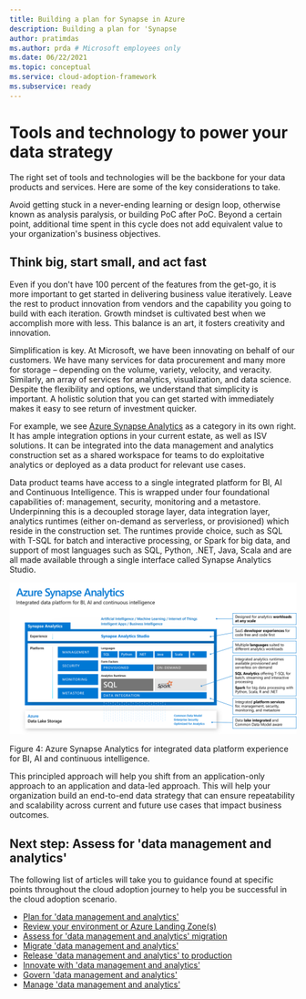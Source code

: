 ```yaml
---
title: Building a plan for Synapse in Azure
description: Building a plan for 'Synapse
author: pratimdas
ms.author: prda # Microsoft employees only
ms.date: 06/22/2021
ms.topic: conceptual
ms.service: cloud-adoption-framework
ms.subservice: ready
---
```


# Tools and technology to power your data strategy

The right set of tools and technologies will be the backbone for your data products and services. Here are some of the key considerations to take.

Avoid getting stuck in a never-ending learning or design loop, otherwise known as analysis paralysis, or building PoC after PoC. Beyond a certain point, additional time spent in this cycle does not add equivalent value to your organization's business objectives.

## Think big, start small, and act fast

Even if you don't have 100 percent of the features from the get-go, it is more important to get started in delivering business value iteratively. Leave the rest to product innovation from vendors and the capability you going to build with each iteration. Growth mindset is cultivated best when we accomplish more with less. This balance is an art, it fosters creativity and innovation.

Simplification is key. At Microsoft, we have been innovating on behalf of our customers. We have many services for data procurement and many more for storage – depending on the volume, variety, velocity, and veracity. Similarly, an array of services for analytics, visualization, and data science. Despite the flexibility and options, we understand that simplicity is important. A holistic solution that you can get started with immediately makes it easy to see return of investment quicker.

For example, we see [Azure Synapse Analytics](https://azure.microsoft.com/services/synapse-analytics/) as a category in its own right. It has ample integration options in your current estate, as well as ISV solutions. It can be integrated into the data management and analytics construction set as a shared workspace for teams to do exploitative analytics or deployed as a data product for relevant use cases.

Data product teams have access to a single integrated platform for BI, AI and Continuous Intelligence. This is wrapped under four foundational capabilities of: management, security, monitoring and a metastore. Underpinning this is a decoupled storage layer, data integration layer, analytics runtimes (either on-demand as serverless, or provisioned) which reside in the construction set. The runtimes provide choice, such as SQL with T-SQL for batch and interactive processing, or Spark for big data, and support of most languages such as SQL, Python, .NET, Java, Scala and are all made available through a single interface called Synapse Analytics Studio.

![Azure Synapse Analytics for integrated data platform experience, BI, AI, and continuous intelligence as part of your data strategy](./images/data-strategy-synapse.png)

Figure 4: Azure Synapse Analytics for integrated data platform experience for BI, AI and continuous intelligence.

This principled approach will help you shift from an application-only approach to an application and data-led approach. This will help your organization build an end-to-end data strategy that can ensure repeatability and scalability across current and future use cases that impact business outcomes.

## Next step: Assess for 'data management and analytics'

The following list of articles will take you to guidance found at specific points throughout the cloud adoption journey to help you be successful in the cloud adoption scenario.

- [Plan for 'data management and analytics'](./plan.md)
- [Review your environment or Azure Landing Zone(s)](./ready.md)
- [Assess for 'data management and analytics' migration](./migrate-assess.md)
- [Migrate 'data management and analytics'](./migrate-deploy.md)
- [Release 'data management and analytics' to production](./migrate-release.md)
- [Innovate with 'data management and analytics'](./innovate.md)
- [Govern 'data management and analytics'](./govern.md)
- [Manage 'data management and analytics'](./manage.md)
